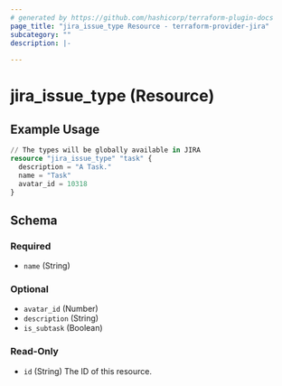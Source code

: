 ```yaml
---
# generated by https://github.com/hashicorp/terraform-plugin-docs
page_title: "jira_issue_type Resource - terraform-provider-jira"
subcategory: ""
description: |-
  
---
```


# jira_issue_type (Resource)



## Example Usage

```terraform
// The types will be globally available in JIRA
resource "jira_issue_type" "task" {
  description = "A Task."
  name = "Task"
  avatar_id = 10318
}
```

<!-- schema generated by tfplugindocs -->
## Schema

### Required

- `name` (String)

### Optional

- `avatar_id` (Number)
- `description` (String)
- `is_subtask` (Boolean)

### Read-Only

- `id` (String) The ID of this resource.


